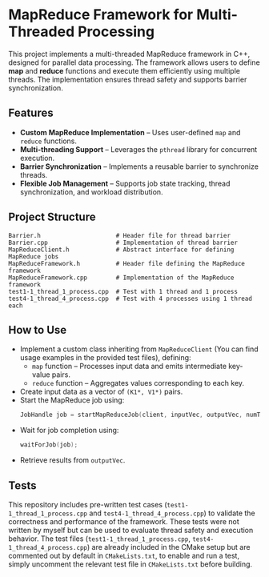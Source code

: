 # MapReduce Framework for Multi-Threaded Processing
This project implements a multi-threaded MapReduce framework in C++, designed for parallel data processing.
The framework allows users to define **map** and **reduce** functions and execute them efficiently using multiple threads. The implementation ensures thread safety and supports barrier synchronization.

## Features
- **Custom MapReduce Implementation** – Uses user-defined `map` and `reduce` functions.
- **Multi-threading Support** – Leverages the `pthread` library for concurrent execution.
- **Barrier Synchronization** – Implements a reusable barrier to synchronize threads.
- **Flexible Job Management** – Supports job state tracking, thread synchronization, and workload distribution.

## Project Structure
```
Barrier.h                     # Header file for thread barrier
Barrier.cpp                   # Implementation of thread barrier
MapReduceClient.h             # Abstract interface for defining MapReduce jobs
MapReduceFramework.h          # Header file defining the MapReduce framework
MapReduceFramework.cpp        # Implementation of the MapReduce framework
test1-1_thread_1_process.cpp  # Test with 1 thread and 1 process
test4-1_thread_4_process.cpp  # Test with 4 processes using 1 thread each
```

## How to Use
- Implement a custom class inheriting from `MapReduceClient` (You can find usage examples in the provided test files), defining:
   - `map` function – Processes input data and emits intermediate key-value pairs.
   - `reduce` function – Aggregates values corresponding to each key.
- Create input data as a vector of `(K1*, V1*)` pairs.
- Start the MapReduce job using:
   ```cpp
   JobHandle job = startMapReduceJob(client, inputVec, outputVec, numThreads);
   ```
- Wait for job completion using:
   ```cpp
   waitForJob(job);
   ```
- Retrieve results from `outputVec`.

## Tests
This repository includes pre-written test cases (`test1-1_thread_1_process.cpp` and `test4-1_thread_4_process.cpp`) to validate the correctness and performance of the framework. These tests were not written by myself but can be used to evaluate thread safety and execution behavior.
The test files (`test1-1_thread_1_process.cpp`, `test4-1_thread_4_process.cpp`) are already included in the CMake setup but are commented out by default in `CMakeLists.txt`, to enable and run a test, simply uncomment the relevant test file in `CMakeLists.txt` before building.



